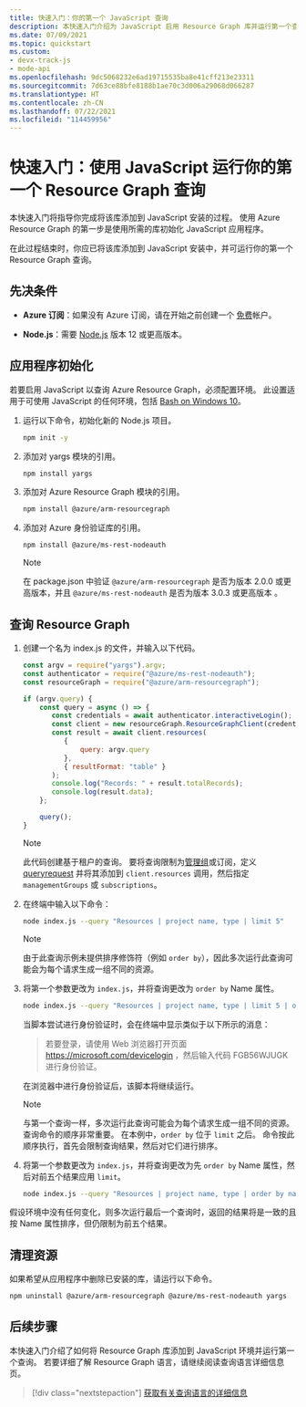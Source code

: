 ```yaml
---
title: 快速入门：你的第一个 JavaScript 查询
description: 本快速入门介绍为 JavaScript 启用 Resource Graph 库并运行第一个查询的步骤。
ms.date: 07/09/2021
ms.topic: quickstart
ms.custom:
- devx-track-js
- mode-api
ms.openlocfilehash: 9dc5068232e6ad19715535ba8e41cff213e23311
ms.sourcegitcommit: 7d63ce88bfe8188b1ae70c3d006a29068d066287
ms.translationtype: HT
ms.contentlocale: zh-CN
ms.lasthandoff: 07/22/2021
ms.locfileid: "114459956"
---
```

# <a name="quickstart-run-your-first-resource-graph-query-using-javascript"></a>快速入门：使用 JavaScript 运行你的第一个 Resource Graph 查询

本快速入门将指导你完成将该库添加到 JavaScript 安装的过程。 使用 Azure Resource Graph 的第一步是使用所需的库初始化 JavaScript 应用程序。

在此过程结束时，你应已将该库添加到 JavaScript 安装中，并可运行你的第一个 Resource Graph 查询。

## <a name="prerequisites"></a>先决条件

- **Azure 订阅**：如果没有 Azure 订阅，请在开始之前创建一个 [免费](https://azure.microsoft.com/free/)帐户。

- **Node.js**：需要 [Node.js](https://nodejs.org/) 版本 12 或更高版本。

## <a name="application-initialization"></a>应用程序初始化

若要启用 JavaScript 以查询 Azure Resource Graph，必须配置环境。 此设置适用于可使用 JavaScript 的任何环境，包括 [Bash on Windows 10](/windows/wsl/install-win10)。

1. 运行以下命令，初始化新的 Node.js 项目。

   ```bash
   npm init -y
   ```

1. 添加对 yargs 模块的引用。

   ```bash
   npm install yargs
   ```

1. 添加对 Azure Resource Graph 模块的引用。

   ```bash
   npm install @azure/arm-resourcegraph
   ```

1. 添加对 Azure 身份验证库的引用。

   ```bash
   npm install @azure/ms-rest-nodeauth
   ```

   > [!NOTE]
   > 在 package.json 中验证 `@azure/arm-resourcegraph` 是否为版本 2.0.0 或更高版本，并且 `@azure/ms-rest-nodeauth` 是否为版本 3.0.3 或更高版本 。

## <a name="query-the-resource-graph"></a>查询 Resource Graph

1. 创建一个名为 index.js 的文件，并输入以下代码。

   ```javascript
   const argv = require("yargs").argv;
   const authenticator = require("@azure/ms-rest-nodeauth");
   const resourceGraph = require("@azure/arm-resourcegraph");

   if (argv.query) {
       const query = async () => {
          const credentials = await authenticator.interactiveLogin();
          const client = new resourceGraph.ResourceGraphClient(credentials);
          const result = await client.resources(
             {
                 query: argv.query
             },
             { resultFormat: "table" }
          );
          console.log("Records: " + result.totalRecords);
          console.log(result.data);
       };

       query();
   }
   ```

   > [!NOTE]
   > 此代码创建基于租户的查询。 要将查询限制为[管理组](../management-groups/overview.md)或订阅，定义 [queryrequest](/javascript/api/@azure/arm-resourcegraph/queryrequest) 并将其添加到 `client.resources` 调用，然后指定 `managementGroups` 或 `subscriptions`。

1. 在终端中输入以下命令：

   ```bash
   node index.js --query "Resources | project name, type | limit 5"
   ```

   > [!NOTE]
   > 由于此查询示例未提供排序修饰符（例如 `order by`），因此多次运行此查询可能会为每个请求生成一组不同的资源。

1. 将第一个参数更改为 `index.js`，并将查询更改为 `order by` Name 属性。

   ```bash
   node index.js --query "Resources | project name, type | limit 5 | order by name asc"
   ```

   当脚本尝试进行身份验证时，会在终端中显示类似于以下所示的消息：

   > 若要登录，请使用 Web 浏览器打开页面 https://microsoft.com/devicelogin ，然后输入代码 FGB56WJUGK 进行身份验证。

   在浏览器中进行身份验证后，该脚本将继续运行。

   > [!NOTE]
   > 与第一个查询一样，多次运行此查询可能会为每个请求生成一组不同的资源。 查询命令的顺序非常重要。 在本例中，`order by` 位于 `limit` 之后。 命令按此顺序执行，首先会限制查询结果，然后对它们进行排序。

1. 将第一个参数更改为 `index.js`，并将查询更改为先 `order by` Name 属性，然后对前五个结果应用 `limit`。

   ```bash
   node index.js --query "Resources | project name, type | order by name asc | limit 5"
   ```

假设环境中没有任何变化，则多次运行最后一个查询时，返回的结果将是一致的且按 Name 属性排序，但仍限制为前五个结果。

## <a name="clean-up-resources"></a>清理资源

如果希望从应用程序中删除已安装的库，请运行以下命令。

```bash
npm uninstall @azure/arm-resourcegraph @azure/ms-rest-nodeauth yargs
```

## <a name="next-steps"></a>后续步骤

本快速入门介绍了如何将 Resource Graph 库添加到 JavaScript 环境并运行第一个查询。 若要详细了解 Resource Graph 语言，请继续阅读查询语言详细信息页。

> [!div class="nextstepaction"]
> [获取有关查询语言的详细信息](./concepts/query-language.md)
